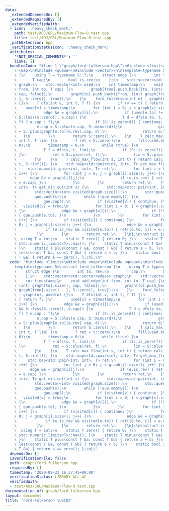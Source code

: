 ```yaml
---
data:
  _extendedDependsOn: []
  _extendedRequiredBy: []
  _extendedVerifiedWith:
  - icon: ':heavy_check_mark:'
    path: test/AOJ/GRL/Maximum-Flow-0.test.cpp
    title: test/AOJ/GRL/Maximum-Flow-0.test.cpp
  _pathExtension: hpp
  _verificationStatusIcon: ':heavy_check_mark:'
  attributes:
    '*NOT_SPECIAL_COMMENTS*': ''
    links: []
  bundledCode: "#line 1 \"graph/ford-fulkerson.hpp\"\n#include <limits>\n#include\
    \ <map>\n#include <queue>\n#include <vector>\n\ntemplate<typename S>\nstruct ford_fulkerson\
    \ {\n    using T = typename S::T;\n    struct edge {\n        int to, rev;\n \
    \       T cap;\n        bool is_rev;\n    };\n    std::vector<std::vector<edge>>\
    \ graph;\n    std::vector<int> used;\n    int timestamp;\n    void add_edge(int\
    \ from, int to, T cap) {\n        graph[from].push_back({to, (int) graph[to].size(),\
    \ cap, false});\n        graph[to].push_back({from, (int) graph[from].size() -\
    \ 1, S::zero(), true});\n    }\n    ford_fulkerson(int n) : graph(n), used(n)\
    \ {}\n    T dfs(int v, int t, T f) {\n        if (v == t) { return f; }\n    \
    \    used[v] = timestamp;\n        for (int i = 0; i < graph[v].size(); i++) {\n\
    \            edge &e = graph[v][i];\n            if (used[e.to] != timestamp &&\
    \ S::less(S::zero(), e.cap)) {\n                T d = dfs(e.to, t, S::less(e.cap,\
    \ f) ? e.cap : f);\n                if (S::is_zero(d)) { continue; }\n       \
    \         e.cap = S::plus(e.cap, S::minus(d));\n                graph[e.to][e.rev].cap\
    \ = S::plus(graph[e.to][e.rev].cap, d);\n                return d;\n         \
    \   }\n        }\n        return S::zero();\n    }\n    T calc_max_flow(int s,\
    \ int t, T lim) {\n        T ret = S::zero();\n        fill(used.begin(), used.end(),\
    \ 0);\n        timestamp = 0;\n        while (true) {\n            timestamp++;\n\
    \            T f = dfs(s, t, lim);\n            if (S::is_zero(f)) { return ret;\
    \ }\n            ret = S::plus(ret, f);\n            lim = S::plus(lim, S::minus(f));\n\
    \        }\n    }\n    T calc_max_flow(int s, int t) { return calc_max_flow(s,\
    \ t, S::inf()); }\n    std::map<std::pair<int, int>, T> get_max_flow() {\n   \
    \     std::map<std::pair<int, int>, T> ret;\n        for (int i = 0; i < graph.size();\
    \ i++) {\n            for (int j = 0; j < graph[i].size(); j++) {\n          \
    \      edge &e = graph[i][j];\n                if (e.is_rev) { ret[{e.to, i}]\
    \ = e.cap; }\n            }\n        }\n        return ret;\n    }\n    std::map<std::pair<int,\
    \ int>, T> get_min_cut(int s) {\n        std::map<std::pair<int, int>, T> ret;\n\
    \        std::vector<int> visited(graph.size());\n        std::queue<int> que;\n\
    \        que.push(s);\n        while (!que.empty()) {\n            int v = que.front();\n\
    \            que.pop();\n            if (visited[v]) { continue; }\n         \
    \   visited[v] = true;\n            for (int i = 0; i < graph[v].size(); i++)\
    \ {\n                edge &e = graph[v][i];\n                if (!S::is_zero(e.cap))\
    \ { que.push(e.to); }\n            }\n        }\n        for (int i = 0; i < graph.size();\
    \ i++) {\n            if (visited[i]) { continue; }\n            for (int j =\
    \ 0; j < graph[i].size(); j++) {\n                edge &e = graph[i][j];\n   \
    \             if (e.is_rev && visited[e.to]) { ret[{e.to, i}] = e.cap; }\n   \
    \         }\n        }\n        return ret;\n    }\n};\n\nstruct int_ff {\n  \
    \  using T = int;\n    static T zero() { return 0; }\n    static T inf() { return\
    \ std::numeric_limits<T>::max(); }\n    static T minus(const T &a) { return -a;\
    \ }\n    static T plus(const T &a, const T &b) { return a + b; }\n    static bool\
    \ less(const T &a, const T &b) { return a < b; }\n    static bool is_zero(const\
    \ T &a) { return a == zero(); };\n};\n"
  code: "#include <limits>\n#include <map>\n#include <queue>\n#include <vector>\n\n\
    template<typename S>\nstruct ford_fulkerson {\n    using T = typename S::T;\n\
    \    struct edge {\n        int to, rev;\n        T cap;\n        bool is_rev;\n\
    \    };\n    std::vector<std::vector<edge>> graph;\n    std::vector<int> used;\n\
    \    int timestamp;\n    void add_edge(int from, int to, T cap) {\n        graph[from].push_back({to,\
    \ (int) graph[to].size(), cap, false});\n        graph[to].push_back({from, (int)\
    \ graph[from].size() - 1, S::zero(), true});\n    }\n    ford_fulkerson(int n)\
    \ : graph(n), used(n) {}\n    T dfs(int v, int t, T f) {\n        if (v == t)\
    \ { return f; }\n        used[v] = timestamp;\n        for (int i = 0; i < graph[v].size();\
    \ i++) {\n            edge &e = graph[v][i];\n            if (used[e.to] != timestamp\
    \ && S::less(S::zero(), e.cap)) {\n                T d = dfs(e.to, t, S::less(e.cap,\
    \ f) ? e.cap : f);\n                if (S::is_zero(d)) { continue; }\n       \
    \         e.cap = S::plus(e.cap, S::minus(d));\n                graph[e.to][e.rev].cap\
    \ = S::plus(graph[e.to][e.rev].cap, d);\n                return d;\n         \
    \   }\n        }\n        return S::zero();\n    }\n    T calc_max_flow(int s,\
    \ int t, T lim) {\n        T ret = S::zero();\n        fill(used.begin(), used.end(),\
    \ 0);\n        timestamp = 0;\n        while (true) {\n            timestamp++;\n\
    \            T f = dfs(s, t, lim);\n            if (S::is_zero(f)) { return ret;\
    \ }\n            ret = S::plus(ret, f);\n            lim = S::plus(lim, S::minus(f));\n\
    \        }\n    }\n    T calc_max_flow(int s, int t) { return calc_max_flow(s,\
    \ t, S::inf()); }\n    std::map<std::pair<int, int>, T> get_max_flow() {\n   \
    \     std::map<std::pair<int, int>, T> ret;\n        for (int i = 0; i < graph.size();\
    \ i++) {\n            for (int j = 0; j < graph[i].size(); j++) {\n          \
    \      edge &e = graph[i][j];\n                if (e.is_rev) { ret[{e.to, i}]\
    \ = e.cap; }\n            }\n        }\n        return ret;\n    }\n    std::map<std::pair<int,\
    \ int>, T> get_min_cut(int s) {\n        std::map<std::pair<int, int>, T> ret;\n\
    \        std::vector<int> visited(graph.size());\n        std::queue<int> que;\n\
    \        que.push(s);\n        while (!que.empty()) {\n            int v = que.front();\n\
    \            que.pop();\n            if (visited[v]) { continue; }\n         \
    \   visited[v] = true;\n            for (int i = 0; i < graph[v].size(); i++)\
    \ {\n                edge &e = graph[v][i];\n                if (!S::is_zero(e.cap))\
    \ { que.push(e.to); }\n            }\n        }\n        for (int i = 0; i < graph.size();\
    \ i++) {\n            if (visited[i]) { continue; }\n            for (int j =\
    \ 0; j < graph[i].size(); j++) {\n                edge &e = graph[i][j];\n   \
    \             if (e.is_rev && visited[e.to]) { ret[{e.to, i}] = e.cap; }\n   \
    \         }\n        }\n        return ret;\n    }\n};\n\nstruct int_ff {\n  \
    \  using T = int;\n    static T zero() { return 0; }\n    static T inf() { return\
    \ std::numeric_limits<T>::max(); }\n    static T minus(const T &a) { return -a;\
    \ }\n    static T plus(const T &a, const T &b) { return a + b; }\n    static bool\
    \ less(const T &a, const T &b) { return a < b; }\n    static bool is_zero(const\
    \ T &a) { return a == zero(); };\n};"
  dependsOn: []
  isVerificationFile: false
  path: graph/ford-fulkerson.hpp
  requiredBy: []
  timestamp: '2020-09-23 16:37:45+09:00'
  verificationStatus: LIBRARY_ALL_AC
  verifiedWith:
  - test/AOJ/GRL/Maximum-Flow-0.test.cpp
documentation_of: graph/ford-fulkerson.hpp
layout: document
title: "Ford-Fulkerson \u6CD5"
---
```


